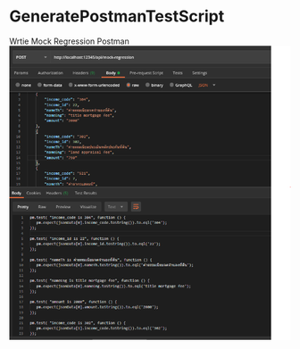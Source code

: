 # GeneratePostmanTestScript
Wrtie Mock Regression Postman
![alt text](https://github.com/missfair/ExpectPostmanTest/blob/master/ExpectPostmanTest/exExpectPostman.PNG)
